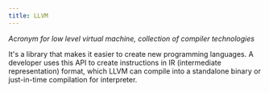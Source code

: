 ```yaml
---
title: LLVM
---
```


*Acronym for low level virtual machine, collection of compiler technologies*

It's a library that makes it easier to create new programming languages. A developer uses this API to create instructions in IR (intermediate representation) format, which LLVM can compile into a standalone binary or just-in-time compilation for interpreter.